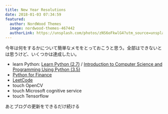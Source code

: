 ```yaml
---
title: New Year Resolutions
date: 2018-01-03 07:34:59
featured: 
  author: NordWood Themes
  image: nordwood-themes-467442
  authorLink: https://unsplash.com/photos/zNS6oFkwlG4?utm_source=unsplash&utm_medium=referral&utm_content=creditCopyText
---
```

今年は何をするかについて簡単なメモをとっておこうと思う。全部はできないとは思うけど、いくつかは達成したい。

* learn Python: [Learn Python (2.7)](https://www.packtpub.com/application-development/learning-python-video) / [Introduction to Computer Science and Programming Using Python (3.5)](https://www.edx.org/course/introduction-computer-science-mitx-6-00-1x-11)
* [Python for Finance](https://www.packtpub.com/big-data-and-business-intelligence/python-finance-second-edition)
* [LeetCode](https://leetcode.com/)
* touch OpenCV
* touch Microsoft cognitive service
* touch Tensorflow

あとブログの更新をできるだけ続ける